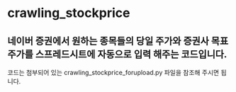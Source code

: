 # crawling_stockprice

## 네이버 증권에서 원하는 종목들의 당일 주가와 증권사 목표주가를 스프레드시트에 자동으로 입력 해주는 코드입니다.

코드는 첨부되어 있는 crawling_stockprice_forupload.py 파일을 참조해 주시면 됩니다.
